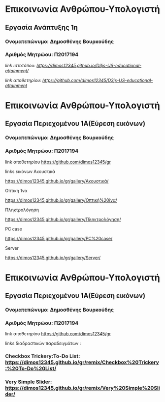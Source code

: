 # Επικοινωνία Ανθρώπου-Υπολογιστή

##  Εργασία Ανάπτυξης 1η

### Ονοματεπώνυμο: Δημοσθένης Βουρκούδης

### Αριθμός Μητρώου: Π2017194

*link ιστοτόπου: https://dimos12345.github.io/D3js-US-educational-attainment/*

*link αποθετηρίου: https://github.com/dimos12345/D3js-US-educational-attainment*



# Επικοινωνία Ανθρώπου-Υπολογιστή

## Εργασία Περιεχομένου 1Α(Εύρεση εικόνων)

### Ονοματεπώνυμο: Δημοσθένης Βουρκούδης

### Αριθμός Μητρώου: Π2017194


link αποθετηρίου https://github.com/dimos12345/gr

links εικόνων
Ακουστικά

https://dimos12345.github.io/gr/gallery/Ακουστικά/

Οπτική Ίνα

https://dimos12345.github.io/gr/gallery/Οπτική%20ίνα/

Πληκτρολόγηση

https://dimos12345.github.io/gr/gallery/Πληκτρολόγηση/

PC case

https://dimos12345.github.io/gr/gallery/PC%20case/

Server

https://dimos12345.github.io/gr/gallery/Server/


# Επικοινωνία Ανθρώπου-Υπολογιστή

## Εργασία Περιεχομένου 1Α(Εύρεση εικόνων)

### Ονοματεπώνυμο: Δημοσθένης Βουρκούδης

### Αριθμός Μητρώου: Π2017194


link αποθετηρίου https://github.com/dimos12345/gr

links διαδραστικών παραδειγμάτων :

### Checkbox Trickery:To-Do List: https://dimos12345.github.io/gr/remix/Checkbox%20Trickery:%20To-Do%20List/

### Very Simple Slider: https://dimos12345.github.io/gr/remix/Very%20Simple%20Slider/

